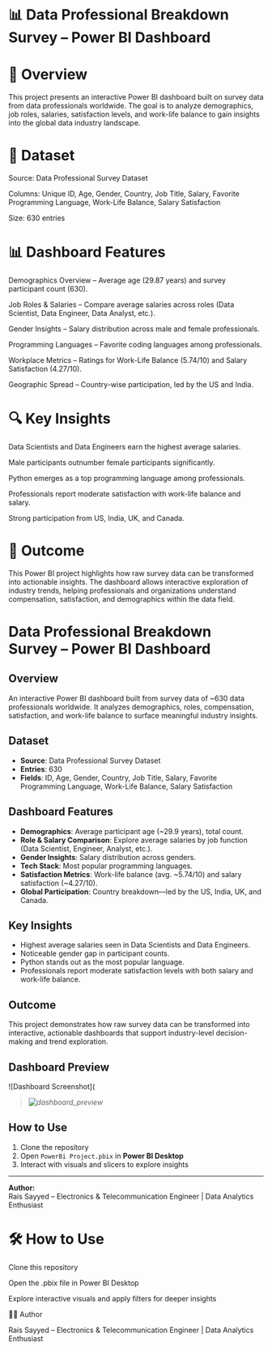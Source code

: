 # 📊 Data Professional Breakdown Survey – Power BI Dashboard

# 📌 Overview

This project presents an interactive Power BI dashboard built on survey data from data professionals worldwide. The goal is to analyze demographics, job roles, salaries, satisfaction levels, and work-life balance to gain insights into the global data industry landscape.

# 📂 Dataset

Source: Data Professional Survey Dataset

Columns: Unique ID, Age, Gender, Country, Job Title, Salary, Favorite Programming Language, Work-Life Balance, Salary Satisfaction

Size: 630 entries

# 📊 Dashboard Features

Demographics Overview – Average age (29.87 years) and survey participant count (630).

Job Roles & Salaries – Compare average salaries across roles (Data Scientist, Data Engineer, Data Analyst, etc.).

Gender Insights – Salary distribution across male and female professionals.

Programming Languages – Favorite coding languages among professionals.

Workplace Metrics – Ratings for Work-Life Balance (5.74/10) and Salary Satisfaction (4.27/10).

Geographic Spread – Country-wise participation, led by the US and India.

# 🔍 Key Insights

Data Scientists and Data Engineers earn the highest average salaries.

Male participants outnumber female participants significantly.

Python emerges as a top programming language among professionals.

Professionals report moderate satisfaction with work-life balance and salary.

Strong participation from US, India, UK, and Canada.

# 🚀 Outcome

This Power BI project highlights how raw survey data can be transformed into actionable insights. The dashboard allows interactive exploration of industry trends, helping professionals and organizations understand compensation, satisfaction, and demographics within the data field.

# Data Professional Breakdown Survey – Power BI Dashboard

## Overview
An interactive Power BI dashboard built from survey data of ~630 data professionals worldwide. It analyzes demographics, roles, compensation, satisfaction, and work-life balance to surface meaningful industry insights.

## Dataset
- **Source**: Data Professional Survey Dataset  
- **Entries**: 630  
- **Fields**: ID, Age, Gender, Country, Job Title, Salary, Favorite Programming Language, Work-Life Balance, Salary Satisfaction

## Dashboard Features
- **Demographics**: Average participant age (~29.9 years), total count.
- **Role & Salary Comparison**: Explore average salaries by job function (Data Scientist, Engineer, Analyst, etc.).
- **Gender Insights**: Salary distribution across genders.
- **Tech Stack**: Most popular programming languages.
- **Satisfaction Metrics**: Work-life balance (avg. ~5.74/10) and salary satisfaction (~4.27/10).
- **Global Participation**: Country breakdown—led by the US, India, UK, and Canada.

## Key Insights
- Highest average salaries seen in Data Scientists and Data Engineers.
- Noticeable gender gap in participant counts.
- Python stands out as the most popular language.
- Professionals report moderate satisfaction levels with both salary and work-life balance.

## Outcome
This project demonstrates how raw survey data can be transformed into interactive, actionable dashboards that support industry-level decision-making and trend exploration.

## Dashboard Preview  
![Dashboard Screenshot](
> *![dashboard_preview](https://github.com/Raissayyed01/DataProfessionalBreakdownSurvey_PowerBi_DashBoard/blob/main/images/PowerBi%20Dashboard.png?raw=true)*


## How to Use
1. Clone the repository  
2. Open `PowerBi Project.pbix` in **Power BI Desktop**  
3. Interact with visuals and slicers to explore insights

---

**Author:**  
Rais Sayyed – Electronics & Telecommunication Engineer | Data Analytics Enthusiast


# 🛠️ How to Use

Clone this repository

Open the .pbix file in Power BI Desktop

Explore interactive visuals and apply filters for deeper insights

👨‍💻 Author

Rais Sayyed – Electronics & Telecommunication Engineer | Data Analytics Enthusiast
